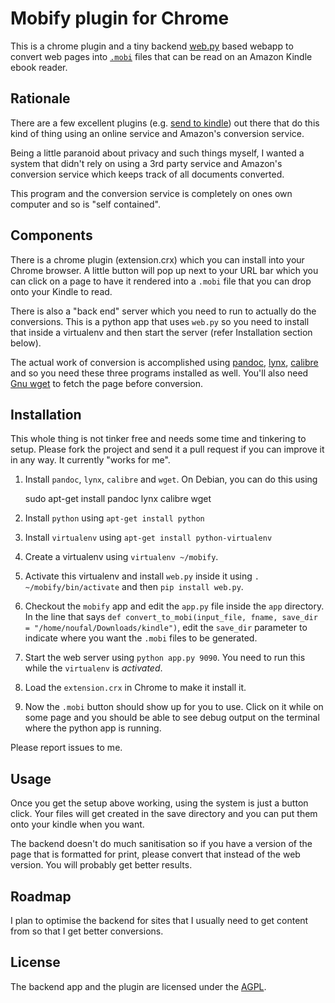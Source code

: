 Mobify plugin for Chrome
========================

This is a chrome plugin and a tiny backend [web.py](http://webpy.org) based webapp to convert web pages into [`.mobi`](http://wiki.mobileread.com/wiki/MOBI) files that can be read on an Amazon Kindle ebook reader.

Rationale
---------

There are a few excellent plugins (e.g. [send to kindle](https://chrome.google.com/webstore/detail/ipkfnchcgalnafehpglfbommidgmalan)) out there that do this kind of thing using an online service and Amazon's conversion service.

Being a little paranoid about privacy and such things myself, I wanted a system that didn't rely on using a 3rd party service and Amazon's conversion service which keeps track of all documents converted. 

This program and the conversion service is completely on ones own computer and so is "self contained". 

Components
----------

There is a chrome plugin (extension.crx) which you can install into your Chrome browser. A little button will pop up next to your URL bar which you can click on a page to have it rendered into a `.mobi` file that you can drop onto your Kindle to read. 

There is also a "back end" server which you need to run to actually do the conversions. This is a python app that uses `web.py` so you need to install that inside a virtualenv and then start the server (refer Installation section below).

The actual work of conversion is accomplished using [pandoc](https://github.com/jgm/pandoc), [lynx](http://lynx.isc.org/), [calibre](http://calibre-ebook.com/) and so you need these three programs installed as well. You'll also need [Gnu wget](http://www.gnu.org/software/wget/) to fetch the page before conversion. 

Installation
------------

This whole thing is not tinker free and needs some time and tinkering to setup. Please fork the project and send it a pull request if you can improve it in any way. It currently "works for me". 

1. Install `pandoc`, `lynx`, `calibre` and `wget`. On Debian, you can do this using 

    sudo apt-get install pandoc lynx calibre wget

1. Install `python` using `apt-get install python`
1. Install `virtualenv` using `apt-get install python-virtualenv`
1. Create a virtualenv using `virtualenv ~/mobify`.
1. Activate this virtualenv and install `web.py` inside it using `. ~/mobify/bin/activate` and then `pip install web.py`. 
1. Checkout the `mobify` app and edit the `app.py` file inside the `app` directory. In the line that says `def convert_to_mobi(input_file, fname, save_dir = "/home/noufal/Downloads/kindle")`, edit the `save_dir` parameter to indicate where you want the `.mobi` files to be generated.
1. Start the web server using `python app.py 9090`. You need to run this while the `virtualenv` is *activated*.
1. Load the `extension.crx` in Chrome to make it install it. 
1. Now the `.mobi` button should show up for you to use. Click on it while on some page and you should be able to see debug output on the terminal where the python app is running. 

Please report issues to me. 

Usage
-----

Once you get the setup above working, using the system is just a button click. Your files will get created in the save directory and you can put them onto your kindle when you want. 

The backend doesn't do much sanitisation so if you have a version of the page that is formatted for print, please convert that instead of the web version. You will probably get better results. 

Roadmap
-------

I plan to optimise the backend for sites that I usually need to get content from so that I get better conversions. 

License
-------

The backend app and the plugin are licensed under the [AGPL](http://www.gnu.org/licenses/agpl.html). 
